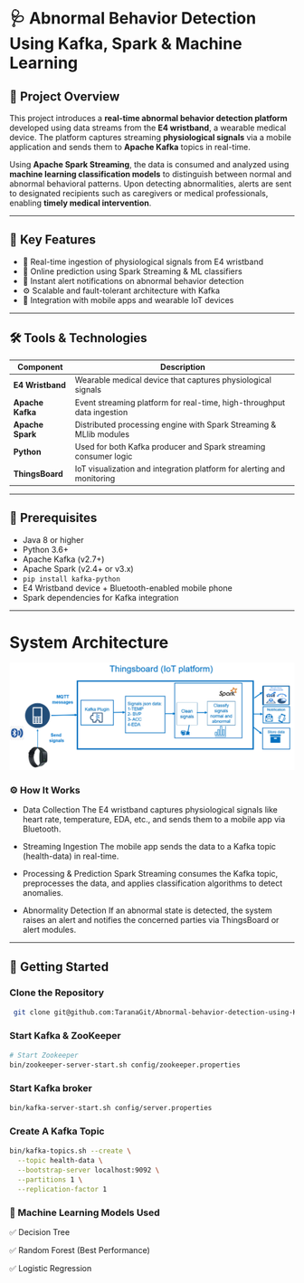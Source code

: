# 🩺 Abnormal Behavior Detection Using Kafka, Spark & Machine Learning

## 📘 Project Overview

This project introduces a **real-time abnormal behavior detection platform** developed using data streams from the **E4 wristband**, a wearable medical device. The platform captures streaming **physiological signals** via a mobile application and sends them to **Apache Kafka** topics in real-time.

Using **Apache Spark Streaming**, the data is consumed and analyzed using **machine learning classification models** to distinguish between normal and abnormal behavioral patterns. Upon detecting abnormalities, alerts are sent to designated recipients such as caregivers or medical professionals, enabling **timely medical intervention**.

---

## 🌟 Key Features

- 📡 Real-time ingestion of physiological signals from E4 wristband
- 🧠 Online prediction using Spark Streaming & ML classifiers
- 🚨 Instant alert notifications on abnormal behavior detection
- ⚙️ Scalable and fault-tolerant architecture with Kafka
- 📲 Integration with mobile apps and wearable IoT devices

---

## 🛠 Tools & Technologies

| Component            | Description                                                                 |
|----------------------|-----------------------------------------------------------------------------|
| **E4 Wristband**     | Wearable medical device that captures physiological signals                 |
| **Apache Kafka**     | Event streaming platform for real-time, high-throughput data ingestion      |
| **Apache Spark**     | Distributed processing engine with Spark Streaming & MLlib modules          |
| **Python**           | Used for both Kafka producer and Spark streaming consumer logic             |
| **ThingsBoard**      | IoT visualization and integration platform for alerting and monitoring      |

---

## 🧾 Prerequisites

- Java 8 or higher
- Python 3.6+
- Apache Kafka (v2.7+)
- Apache Spark (v2.4+ or v3.x)
- `pip install kafka-python`
- E4 Wristband device + Bluetooth-enabled mobile phone
- Spark dependencies for Kafka integration

---
# System Architecture
![Getting Started](image/systemArchitecture.PNG)
### ⚙️ How It Works
- Data Collection
The E4 wristband captures physiological signals like heart rate, temperature, EDA, etc., and sends them to a mobile app via Bluetooth.

- Streaming Ingestion
The mobile app sends the data to a Kafka topic (health-data) in real-time.

- Processing & Prediction
Spark Streaming consumes the Kafka topic, preprocesses the data, and applies classification algorithms to detect anomalies.

- Abnormality Detection
If an abnormal state is detected, the system raises an alert and notifies the concerned parties via ThingsBoard or alert modules.
---
## 🧰 Getting Started

### Clone the Repository

```bash
 git clone git@github.com:TaranaGit/Abnormal-behavior-detection-using-Kafka-Spark-ML.git
```
###  Start Kafka & ZooKeeper
```bash
# Start Zookeeper
bin/zookeeper-server-start.sh config/zookeeper.properties
```
### Start Kafka broker
```bash
bin/kafka-server-start.sh config/server.properties
```
### Create A Kafka Topic
```bash
bin/kafka-topics.sh --create \
  --topic health-data \
  --bootstrap-server localhost:9092 \
  --partitions 1 \
  --replication-factor 1
```
### 🧪 Machine Learning Models Used
✅ Decision Tree

✅ Random Forest (Best Performance)

✅ Logistic Regression